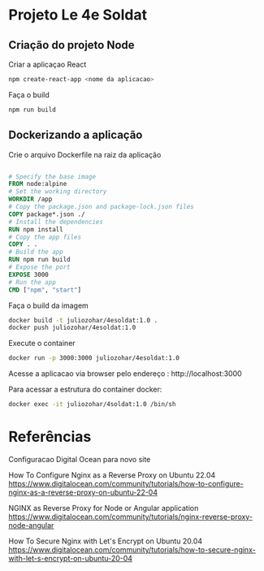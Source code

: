 # Projeto Le 4e Soldat 

## Criação do projeto Node 

Criar a aplicaçao React 

```bash
npm create-react-app <nome da aplicacao>
```

Faça o build 

```bash 
npm run build
```


## Dockerizando a aplicação

Crie o arquivo Dockerfile na raiz da aplicação

```dockerfile

# Specify the base image
FROM node:alpine
# Set the working directory
WORKDIR /app
# Copy the package.json and package-lock.json files
COPY package*.json ./
# Install the dependencies
RUN npm install
# Copy the app files
COPY . .
# Build the app
RUN npm run build
# Expose the port
EXPOSE 3000
# Run the app
CMD ["npm", "start"]
```
Faça o build da imagem 

```bash
docker build -t juliozohar/4esoldat:1.0 .
docker push juliozohar/4esoldat:1.0
```

Execute o container 

```bash
docker run -p 3000:3000 juliozohar/4esoldat:1.0
```

Acesse a aplicacao via browser pelo endereço : http://localhost:3000

Para acessar a estrutura do container docker: 

```bash
docker exec -it juliozohar/4soldat:1.0 /bin/sh
```


# Referências

Configuracao Digital Ocean para novo site

How To Configure Nginx as a Reverse Proxy on Ubuntu 22.04
https://www.digitalocean.com/community/tutorials/how-to-configure-nginx-as-a-reverse-proxy-on-ubuntu-22-04

NGINX as Reverse Proxy for Node or Angular application
https://www.digitalocean.com/community/tutorials/nginx-reverse-proxy-node-angular

How To Secure Nginx with Let's Encrypt on Ubuntu 20.04
https://www.digitalocean.com/community/tutorials/how-to-secure-nginx-with-let-s-encrypt-on-ubuntu-20-04

